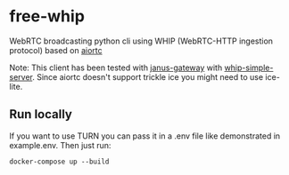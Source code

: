 # free-whip
WebRTC broadcasting python cli using WHIP (WebRTC-HTTP ingestion protocol) based on [aiortc](https://github.com/aiortc/aiortc)

Note: 
This client has been tested with [janus-gateway](https://github.com/meetecho/janus-gateway) with [whip-simple-server](https://github.com/lminiero/simple-whip-server).
Since aiortc doesn't support trickle ice you might need to use ice-lite.

## Run locally
If you want to use TURN you can pass it in a .env file like demonstrated in example.env.
Then just run:
```
docker-compose up --build
```